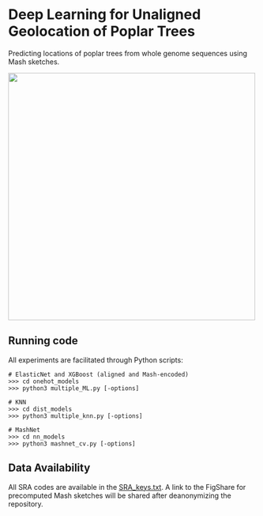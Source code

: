 # Deep Learning for Unaligned Geolocation of Poplar Trees
Predicting locations of poplar trees from whole genome sequences using Mash sketches.

<img src="https://github.com/owencqueen/MashPredict/blob/main/maps.png" width="500" height="500">

## Running code

All experiments are facilitated through Python scripts:

```
# ElasticNet and XGBoost (aligned and Mash-encoded)
>>> cd onehot_models
>>> python3 multiple_ML.py [-options]

# KNN
>>> cd dist_models
>>> python3 multiple_knn.py [-options]

# MashNet
>>> cd nn_models
>>> python3 mashnet_cv.py [-options]
```

## Data Availability

All SRA codes are available in the [SRA_keys.txt](https://github.com/owencqueen/MashPredict/blob/main/SRA_keys.txt). A link to the FigShare for precomputed Mash sketches will be shared after deanonymizing the repository.
